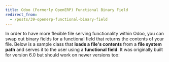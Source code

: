 ```yaml
---
title: Odoo (Formerly OpenERP) Functional Binary Field
redirect_from:
  - /posts/39-openerp-functional-binary-field
---
```


<p>In order to have more flexible file serving functionality within Odoo, you can swap out binary fields for a functional field that returns the contents of your file. Below is a sample class that <strong>loads a file&#39;s contents</strong> from a <strong>file system path</strong> and serves it to the user using a <strong>functional field</strong>. It was originally built for version 6.0 but should work on newer versions too:</p>
<script src="https://gist.github.com/maxmumford/9371147.js"></script>